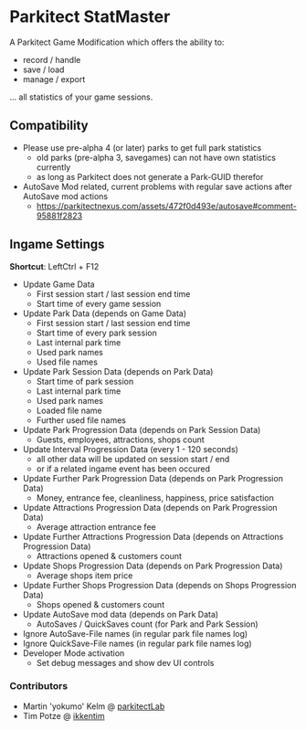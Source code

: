 # Parkitect StatMaster

A Parkitect Game Modification which offers the ability to:
* record / handle
* save / load
* manage / export

... all statistics of your game sessions.

## Compatibility
+ Please use pre-alpha 4 (or later) parks to get full park statistics
  - old parks (pre-alpha 3, savegames) can not have own statistics currently
  - as long as Parkitect does not generate a Park-GUID therefor
+ AutoSave Mod related, current problems with regular save actions after AutoSave mod actions
  - https://parkitectnexus.com/assets/472f0d493e/autosave#comment-95881f2823

## Ingame Settings

**Shortcut**: LeftCtrl + F12

+ Update Game Data
  - First session start / last session end time
  - Start time of every game session
+ Update Park Data (depends on Game Data)
  - First session start / last session end time
  - Start time of every park session
  - Last internal park time
  - Used park names
  - Used file names
+ Update Park Session Data (depends on Park Data)
  - Start time of park session
  - Last internal park time
  - Used park names
  - Loaded file name
  - Further used file names
+ Update Park Progression Data (depends on Park Session Data)
  - Guests, employees, attractions, shops count
+ Update Interval Progression Data (every 1 - 120 seconds)
  - all other data will be updated on session start / end
  - or if a related ingame event has been occured
+ Update Further Park Progression Data (depends on Park Progression Data)
  - Money, entrance fee, cleanliness, happiness, price satisfaction
+ Update Attractions Progression Data (depends on Park Progression Data)
  - Average attraction entrance fee
+ Update Further Attractions Progression Data (depends on Attractions Progression Data)
  - Attractions opened & customers count
+ Update Shops Progression Data (depends on Park Progression Data)
  - Average shops item price
+ Update Further Shops Progression Data (depends on Shops Progression Data)
  - Shops opened & customers count
+ Update AutoSave mod data (depends on Park Data)
  - AutoSaves / QuickSaves count (for Park and Park Session)
+ Ignore AutoSave-File names (in regular park file names log)
+ Ignore QuickSave-File names (in regular park file names log)
+ Developer Mode activation
  - Set debug messages and show dev UI controls

### Contributors
* Martin 'yokumo' Kelm  @ [parkitectLab](https://github.com/parkitectLab/statMaster)
* Tim Potze @ [ikkentim](https://github.com/ikkentim/statMaster)
